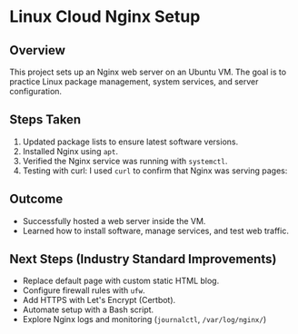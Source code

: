 # Linux Cloud Nginx Setup

## Overview
This project sets up an Nginx web server on an Ubuntu VM. 
The goal is to practice Linux package management, system services, and server configuration. 

## Steps Taken
1. Updated package lists to ensure latest software versions.
2. Installed Nginx using `apt`.
3. Verified the Nginx service was running with `systemctl`.
4. Testing with curl: I used `curl` to confirm that Nginx was serving pages:

## Outcome
- Successfully hosted a web server inside the VM.
- Learned how to install software, manage services, and test web traffic.

## Next Steps (Industry Standard Improvements)
- Replace default page with custom static HTML blog. 
- Configure firewall rules with `ufw`.
- Add HTTPS with Let's Encrypt (Certbot).
- Automate setup with a Bash script. 
- Explore Nginx logs and monitoring (`journalctl`, `/var/log/nginx/`)
